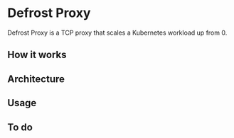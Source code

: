 # Defrost Proxy

Defrost Proxy is a TCP proxy that scales a Kubernetes workload up from 0.

## How it works


## Architecture

## Usage

## To do
